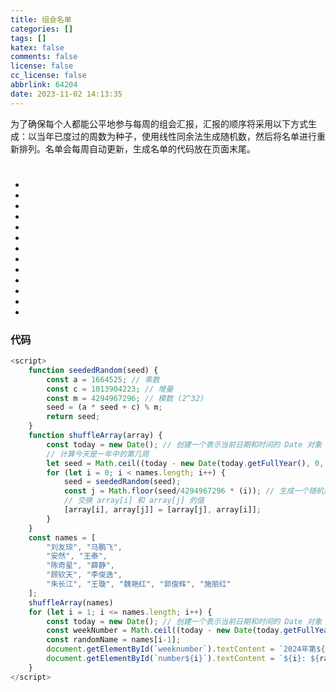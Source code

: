 ```yaml
---
title: 组会名单
categories: []
tags: []
katex: false
comments: false
license: false
cc_license: false
abbrlink: 64204
date: 2023-11-02 14:13:35
---
```

为了确保每个人都能公平地参与每周的组会汇报，汇报的顺序将采用以下方式生成：以当年已度过的周数为种子，使用线性同余法生成随机数，然后将名单进行重新排列。名单会每周自动更新，生成名单的代码放在页面末尾。
<!--more-->
<h1 id="weeknumber"></h1>
<ul>
    <li id="number1"></li>
    <li id="number2"></li>
    <li id="number3"></li>
    <li id="number4"></li>
    <li id="number5"></li>
    <li id="number6"></li>
    <li id="number7"></li>
    <li id="number8"></li>
    <li id="number9"></li>
    <li id="number10"></li>
    <li id="number11"></li>
    <li id="number12"></li>
    <li id="number13"></li>
    <!-- <li id="number14"></li> -->
</ul>

### 代码
``` javascript
<script>
    function seededRandom(seed) {
        const a = 1664525; // 乘数
        const c = 1013904223; // 增量
        const m = 4294967296; // 模数 (2^32)
        seed = (a * seed + c) % m;
        return seed;
    }
    function shuffleArray(array) {
        const today = new Date(); // 创建一个表示当前日期和时间的 Date 对象
        // 计算今天是一年中的第几周
        let seed = Math.ceil((today - new Date(today.getFullYear(), 0, 1)) / (7 * 24 * 60 * 60 * 1000))+4;
        for (let i = 0; i < names.length; i++) {
            seed = seededRandom(seed);
            const j = Math.floor(seed/4294967296 * (i)); // 生成一个随机索引
            // 交换 array[i] 和 array[j] 的值
            [array[i], array[j]] = [array[j], array[i]];
        }
    }
    const names = [
        "刘友琼", "马鹏飞",
        "安然", "王泰", 
        "陈奇星", "薛静",
        "顾钦天", "李俊逸", 
        "朱长江", "王璇", "魏艳红", "郭俊辉", "施丽红"
    ];
    shuffleArray(names)
    for (let i = 1; i <= names.length; i++) {
        const today = new Date(); // 创建一个表示当前日期和时间的 Date 对象
        const weekNumber = Math.ceil((today - new Date(today.getFullYear(), 0, 1)) / (7 * 24 * 60 * 60 * 1000));  // 计算今天是一年中的第几周
        const randomName = names[i-1];
        document.getElementById(`weeknumber`).textContent = `2024年第${weekNumber}周组会汇报顺序`;
        document.getElementById(`number${i}`).textContent = `${i}: ${randomName}`;
    }
</script>
```
<script>
    function seededRandom(seed) {
        const a = 1664525; // 乘数
        const c = 1013904223; // 增量
        const m = 4294967296; // 模数 (2^32)
        seed = (a * seed + c) % m;
        return seed;
    }
    function shuffleArray(array) {
        const today = new Date(); // 创建一个表示当前日期和时间的 Date 对象
        // 计算今天是一年中的第几周
        let seed = Math.ceil((today - new Date(today.getFullYear(), 0, 1)) / (7 * 24 * 60 * 60 * 1000))+4;
        for (let i = 0; i < names.length; i++) {
            seed = seededRandom(seed);
            const j = Math.floor(seed/4294967296 * (i)); // 生成一个随机索引
            // 交换 array[i] 和 array[j] 的值
            [array[i], array[j]] = [array[j], array[i]];
        }
    }
    const names = [
        "刘友琼", "马鹏飞",
        "安然", "王泰", 
        "陈奇星", "薛静",
        "顾钦天", "李俊逸", 
        "朱长江", "王璇", "魏艳红", "郭俊辉", "施丽红"
    ];
    shuffleArray(names)
    for (let i = 1; i <= names.length; i++) {
        const today = new Date(); // 创建一个表示当前日期和时间的 Date 对象
        const weekNumber = Math.ceil((today - new Date(today.getFullYear(), 0, 1)) / (7 * 24 * 60 * 60 * 1000));  // 计算今天是一年中的第几周
        const randomName = names[i-1];
        document.getElementById(`weeknumber`).textContent = `2024年第${weekNumber}周组会汇报顺序`;
        document.getElementById(`number${i}`).textContent = `${i}: ${randomName}`;
    }
</script>


